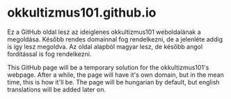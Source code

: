 # okkultizmus101.github.io

Ez a GitHub oldal lesz az ideiglenes okkultizmus101 weboldalának a megoldása. Később rendes domainnal fog rendelkezni, de a jelenléte addig is így lesz megoldva. Az oldal alapból magyar lesz, de később angol fordítással is fog rendelkezni.

This GitHub page will be a temporary solution for the okkultizmus101's webpage. After a while, the page will have it's own domain, but in the mean time, this is how it'll be. The page will be hungarian by default, but english translations will be added later on.